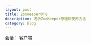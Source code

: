 ```yaml
---
layout: post
title: ZooKeeper学习
description: 浅析ZooKeeper原理和使用方法
category: blog
---
```


会话：
客户端




